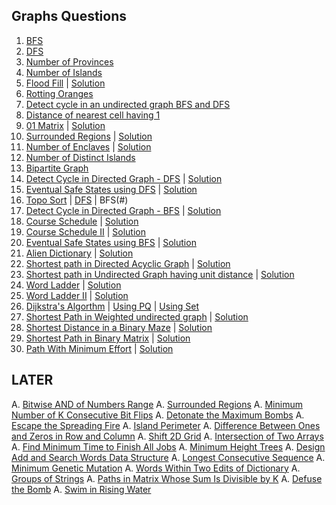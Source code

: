 ## Graphs Questions
1. [BFS](https://practice.geeksforgeeks.org/problems/bfs-traversal-of-graph/1)
2. [DFS](https://practice.geeksforgeeks.org/problems/depth-first-traversal-for-a-graph/1)
3. [Number of Provinces](https://leetcode.com/problems/number-of-provinces/description/)
4. [Number of Islands](https://leetcode.com/problems/number-of-islands/description/)
5. [Flood Fill](https://leetcode.com/problems/flood-fill/description/) | [Solution](https://leetcode.com/problems/flood-fill/solutions/2901276/c-solution/)
6. [Rotting Oranges](https://leetcode.com/problems/rotting-oranges/description/)
7. [Detect cycle in an undirected graph BFS and DFS](https://practice.geeksforgeeks.org/problems/detect-cycle-in-an-undirected-graph/1)
8. [Distance of nearest cell having 1](https://practice.geeksforgeeks.org/problems/distance-of-nearest-cell-having-1-1587115620/1)
9. [01 Matrix](https://leetcode.com/problems/01-matrix/description/) | [Solution](https://leetcode.com/problems/01-matrix/solutions/2921228/c-solution/)
10. [Surrounded Regions](https://leetcode.com/problems/surrounded-regions/description/) | [Solution](https://leetcode.com/problems/surrounded-regions/solutions/2921505/c-solution/)
11. [Number of Enclaves](https://leetcode.com/problems/number-of-enclaves/description/) | [Solution](https://leetcode.com/problems/number-of-enclaves/solutions/2922752/c-solution/)
12. [Number of Distinct Islands](https://practice.geeksforgeeks.org/problems/number-of-distinct-islands/1)
13. [Bipartite Graph](https://practice.geeksforgeeks.org/problems/bipartite-graph/1)
14. [Detect Cycle in Directed Graph - DFS](https://practice.geeksforgeeks.org/problems/detect-cycle-in-a-directed-graph/1) | [Solution](#)
15. [Eventual Safe States using DFS](https://practice.geeksforgeeks.org/problems/eventual-safe-states/1) | [Solution](https://leetcode.com/problems/find-eventual-safe-states/solutions/2964407/c-solution/)
16. [Topo Sort](https://practice.geeksforgeeks.org/problems/topological-sort/1) | [DFS](#) | BFS(#)
17. [Detect Cycle in Directed Graph - BFS](https://practice.geeksforgeeks.org/problems/detect-cycle-in-a-directed-graph/1) | [Solution](#)
18. [Course Schedule](https://leetcode.com/problems/course-schedule/description/) | [Solution](https://leetcode.com/problems/course-schedule/solutions/1863659/c-all-possible-solutions/)
19. [Course Schedule II](https://leetcode.com/problems/course-schedule-ii/description/) | [Solution](https://leetcode.com/problems/course-schedule-ii/solutions/1863744/c-all-possible-solutions/)
20. [Eventual Safe States using BFS](https://leetcode.com/problems/find-eventual-safe-states/description/) | [Solution](https://leetcode.com/problems/find-eventual-safe-states/solutions/2964407/c-solution/)
21. [Alien Dictionary](https://practice.geeksforgeeks.org/problems/alien-dictionary/1) | [Solution](#)
22. [Shortest path in Directed Acyclic Graph](https://practice.geeksforgeeks.org/problems/shortest-path-in-undirected-graph/1) | [Solution](#)
23. [Shortest path in Undirected Graph having unit distance](https://practice.geeksforgeeks.org/problems/shortest-path-in-undirected-graph-having-unit-distance/1) | [Solution](#)
24. [Word Ladder](https://leetcode.com/problems/word-ladder/description/) | [Solution](https://leetcode.com/problems/word-ladder/solutions/2171516/c-solution/)
25. [Word Ladder II](https://leetcode.com/problems/word-ladder-ii/description/) | [Solution](https://leetcode.com/problems/word-ladder-ii/solutions/3010415/c-solution/)
26. [Dijkstra's Algorthm](https://practice.geeksforgeeks.org/problems/implementing-dijkstra-set-1-adjacency-matrix/1) | [Using PQ](#) | [Using Set](#)
27. [Shortest Path in Weighted undirected graph](https://practice.geeksforgeeks.org/problems/shortest-path-in-weighted-undirected-graph/1) | [Solution](#)
28. [Shortest Distance in a Binary Maze](https://practice.geeksforgeeks.org/problems/shortest-path-in-a-binary-maze-1655453161/1) | [Solution](#)
29. [Shortest Path in Binary Matrix](https://leetcode.com/problems/shortest-path-in-binary-matrix/description/) | [Solution](https://leetcode.com/problems/shortest-path-in-binary-matrix/solutions/3036864/c-solution/)
30. [Path With Minimum Effort](https://leetcode.com/problems/path-with-minimum-effort/description/) | [Solution](https://leetcode.com/problems/path-with-minimum-effort/solutions/3041040/c-solution/)

## LATER
A. [Bitwise AND of Numbers Range](https://leetcode.com/problems/bitwise-and-of-numbers-range/description/)
A. [Surrounded Regions](https://leetcode.com/problems/surrounded-regions/description/)
A. [Minimum Number of K Consecutive Bit Flips](https://leetcode.com/problems/minimum-number-of-k-consecutive-bit-flips/description/)
A. [Detonate the Maximum Bombs](https://leetcode.com/problems/detonate-the-maximum-bombs/description/)
A. [Escape the Spreading Fire](https://leetcode.com/problems/escape-the-spreading-fire/description/)
A. [Island Perimeter](https://leetcode.com/problems/island-perimeter/description/)
A. [Difference Between Ones and Zeros in Row and Column](https://leetcode.com/problems/difference-between-ones-and-zeros-in-row-and-column/description/)
A. [Shift 2D Grid](https://leetcode.com/problems/shift-2d-grid/description/)
A. [Intersection of Two Arrays](https://leetcode.com/problems/intersection-of-two-arrays/description/)
A. [Find Minimum Time to Finish All Jobs](https://leetcode.com/problems/find-minimum-time-to-finish-all-jobs/description/)
A. [Minimum Height Trees](https://leetcode.com/problems/minimum-height-trees/description/)
A. [Design Add and Search Words Data Structure](https://leetcode.com/problems/design-add-and-search-words-data-structure/description/)
A. [Longest Consecutive Sequence](https://leetcode.com/problems/longest-consecutive-sequence/description/)
A. [Minimum Genetic Mutation](https://leetcode.com/problems/minimum-genetic-mutation/description/)
A. [Words Within Two Edits of Dictionary](https://leetcode.com/problems/words-within-two-edits-of-dictionary/description/)
A. [Groups of Strings](https://leetcode.com/problems/groups-of-strings/description/)
A. [Paths in Matrix Whose Sum Is Divisible by K](https://leetcode.com/problems/paths-in-matrix-whose-sum-is-divisible-by-k/description/)
A. [Defuse the Bomb](https://leetcode.com/problems/defuse-the-bomb/description/)
A. [Swim in Rising Water](https://leetcode.com/problems/swim-in-rising-water/description/)